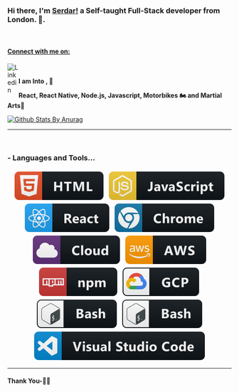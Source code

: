 ### Hi there, I'm [Serdar!](https://www.linkedin.com/in/serdar-mustafa/) a Self-taught Full-Stack developer from London. 👋. 


<br/>
<a href="https://www.linkedin.com/in/serdar-mustafa/">
<h4>Connect with me on:</h4>
  <img align="left" alt="Linkedin" width="25px" src="https://cdn.jsdelivr.net/npm/simple-icons@v3/icons/linkedin.svg" />
</a>
<br />

**I am Into , 🙏**

**React, React Native, Node.js, Javascript, Motorbikes 🏍 and Martial Arts🥋**
<br />


[![Github Stats By Anurag](https://github-readme-stats.vercel.app/api?username=serdarmustafa1&show_icons=true&title_color=fff&icon_color=79ff97&text_color=9f9f9f&bg_color=151515)](https://github.com/anuraghazra/github-readme-stats)

*************

<br />

### - Languages and Tools...

<p align="center">

<!-- For more icons please follow  https://github.com/MikeCodesDotNET/ColoredBadges -->

<img src="svg/dev/languages/html.svg" alt="html" style="vertical-align:top; margin:4px">    
<img src="svg/dev/languages/js.svg" alt="js" style="vertical-align:top; margin:4px">
<img src="svg/dev/frameworks/react.svg" alt="react" style="vertical-align:top; margin:4px">
<img src="svg/dev/misc/chrome.svg" alt="chrome" style="vertical-align:top; margin:4px">
<img src="svg/dev/misc/cloud.svg" alt="cloud" style="vertical-align:top; margin:4px">
<img src="svg/dev/services/aws.svg" alt="aws" style="vertical-align:top; margin:4px">
<img src="svg/dev/services/npm.svg" alt="npm" style="vertical-align:top; margin:4px">
<img src="svg/dev/services/gcp.svg" alt="gcp" style="vertical-align:top; margin:4px">
<img src="svg/dev/tools/bash.svg" alt="bash" style="vertical-align:top; margin:4px">
<img src="svg/dev/tools/bash.svg" alt="reactNative" style="vertical-align:top; margin:4px">
<img src="svg/dev/tools/visualstudio_code.svg" alt="vscode" style="vertical-align:top; margin:4px">

</p>

***********************************

#### Thank You-🙏🏼

